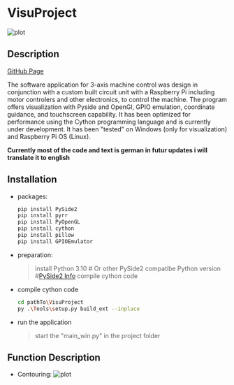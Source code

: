 # VisuProject

![plot](./images/preview.gif)

## Description



[GitHub Page](https://github.com/suly520/VisuProject)

The software application for 3-axis machine control was design in conjunction with a custom built circuit unit with a Raspberry Pi including motor controlers and other electronics, to control the machine. The program offers visualization with Pyside and OpenGl, GPIO emulation, coordinate guidance, and touchscreen capability. It has been optimized for performance using the Cython programming language and is currently under development. It has been "tested" on Windows (only for visualization) and Raspberry Pi OS (Linux).

**Currently most of the code and text is german in futur updates i will translate it to english**

## Installation

* packages:
  ```sh
  pip install PySide2
  pip install pyrr
  pip install PyOpenGL
  pip install cython
  pip install pillow
  pip install GPIOEmulator
  ```
  
* preparation:
  >install Python 3.10 # Or other PySide2 compatibe Python version #[PySide2 Info](https://pypi.org/project/PySide2/#:~:text=Programming%20Language,Python%20%3A%3A%203.10)
  >compile cython code
 
* compile cython code
  ```sh
  cd pathTo\VisuProject
  py .\Tools\setup.py build_ext --inplace
  ```
* run the application
  >start the "main_win.py" in the project folder
  
## Function Description
  
* Contouring:
![plot](./images/contouring.gif)
  
